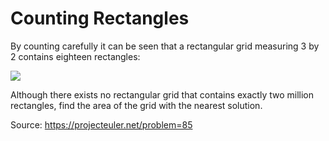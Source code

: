 # Counting Rectangles
By counting carefully it can be seen that a rectangular grid measuring 3 by 2 contains eighteen rectangles:

![](https://projecteuler.net/resources/images/0085.png)

Although there exists no rectangular grid that contains exactly two million rectangles, find the area of the grid with the nearest solution.

Source: https://projecteuler.net/problem=85
